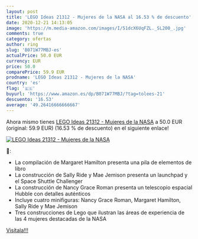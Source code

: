 ```yaml
---
layout: post
title: 'LEGO Ideas 21312 - Mujeres de la NASA al 16.53 % de descuento'
date: 2020-12-21 14:13:05
image: 'https://m.media-amazon.com/images/I/51dcX6UqFZL._SL200_.jpg'
comments: true
category: ofertas
author: ring
slug: 'B071W77MBJ-es'
actualPrice: 50.0 EUR
currency: EUR
price: 50.0
comparePrice: 59.9 EUR
prodname: 'LEGO Ideas 21312 - Mujeres de la NASA'
country: 'es'
flag: '🇪🇸'
buyurl: 'https://www.amazon.es/dp/B071W77MBJ/?tag=tolees-21'
descuento: '16.53'
average: '49.26416666666667'
---
```


Ahora mismo tienes [LEGO Ideas 21312 - Mujeres de la NASA](https://www.amazon.es/dp/B071W77MBJ/?tag=tolees-21) a 50.0 EUR (original: 59.9 EUR) (16.53 %  de descuento) en el siguiente enlace!

[![LEGO Ideas 21312 - Mujeres de la NASA](https://m.media-amazon.com/images/I/51dcX6UqFZL._SL200_.jpg)](https://www.amazon.es/dp/B071W77MBJ/?tag=tolees-21)

🔎:

- La compilación de Margaret Hamilton presenta una pila de elementos de libro
- La construcción de Sally Ride y Mae Jemison presenta un launchpad y el Space Shuttle Challenger
- La construcción de Nancy Grace Roman presenta un telescopio espacial Hubble con detalles auténticos
- Incluye cuatro minifiguras: Nancy Grace Roman, Margaret Hamilton, Sally Ride y Mae Jemison
- Tres construcciones de Lego que ilustran las áreas de experiencia de las 4 mujeres destacadas de la NASA

[Visítala!!!](https://www.amazon.es/dp/B071W77MBJ/?tag=tolees-21)
